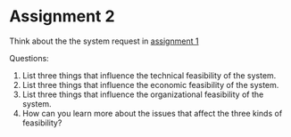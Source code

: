 # Assignment 2

Think about the the system request in [assignment 1](courses/assignments/assignment1)

Questions:

1. List three things that influence the technical feasibility of the system.
2. List three things that influence the economic feasibility of the system.
3. List three things that influence the organizational feasibility of the system.
4. How can you learn more about the issues that affect the three kinds of feasibility?
